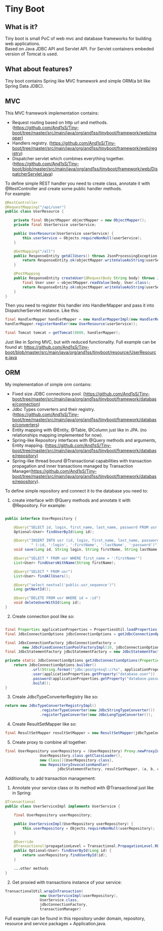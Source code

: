 # Tiny Boot
## What is it?
Tiny boot is small PoC of web mvc and database frameworks for building web applications.</br>
Based on Java JDBC API and Servlet API. For Servlet containers embeded version of Tomcat is used. 
## What about features?
Tiny boot contains Spring like MVC framework and simple ORM(a bit like Spring Data JDBC).

## MVC
This MVC framework implementation contains:
- Request routing based on http url and methods. (https://github.com/And1sS/Tiny-boot/tree/master/src/main/java/org/and1ss/tinyboot/framework/web/mapper)
- Handlers registry. (https://github.com/And1sS/Tiny-boot/tree/master/src/main/java/org/and1ss/tinyboot/framework/web/registry)
- Dispatcher servlet which combines everything together. (https://github.com/And1sS/Tiny-boot/blob/master/src/main/java/org/and1ss/tinyboot/framework/web/DispatcherServlet.java)

To define simple REST handler you need to create class, annotate it with @RestController and create some public handler methods.</br>
For example: 

```java
@RestController
@RequestMapping("/api/user")
public class UserResource {

    private final ObjectMapper objectMapper = new ObjectMapper();
    private final UserService userService;

    public UserResource(UserService userService) {
        this.userService = Objects.requireNonNull(userService);
    }

    @GetMapping("/all")
    public ResponseEntity getAllUsers() throws JsonProcessingException {
        return ResponseEntity.ok(objectMapper.writeValueAsString(userService.findAllUsers()));
    }

    @PostMapping
    public ResponseEntity createUser(@RequestBody String body) throws JsonProcessingException {
        final User user = objectMapper.readValue(body, User.class);
        return ResponseEntity.ok(objectMapper.writeValueAsString(userService.save(user)));
    }
}
```
Then you need to register this handler into HandlerMapper and pass it into DispatcherServlet instance.
Like this: 
```java
final HandlerMapper handlerMapper = new HandlerMapperImpl(new HandlerRegistryImpl());
handlerMapper.registerHandler(new UserResource(userService));

final Tomcat tomcat = getTomcat(8080, handlerMapper);
```
Just like in Spring MVC, but with reduced functionality.
Full example can be found at: https://github.com/And1sS/Tiny-boot/blob/master/src/main/java/org/and1ss/tinyboot/resource/UserResource.java

## ORM
My implementation of simple orm contains:
- Fixed size JDBC connections pool. (https://github.com/And1sS/Tiny-boot/tree/master/src/main/java/org/and1ss/tinyboot/framework/database/connection)
- Jdbc Types converters and their registry. (https://github.com/And1sS/Tiny-boot/tree/master/src/main/java/org/and1ss/tinyboot/framework/database/converters)
- Entity mapping with @Entity, @Table, @Column just like in JPA. (no relationships mapping implemented for now).
- Spring-like Repository interfaces with @Query methods and arguments, Entity mapping. (https://github.com/And1sS/Tiny-boot/tree/master/src/main/java/org/and1ss/tinyboot/framework/database/repository)
- Spring-like thread bound @Transactional capabilities with transaction propagation and inner transactions managed by Transaction Manager(https://github.com/And1sS/Tiny-boot/tree/master/src/main/java/org/and1ss/tinyboot/framework/database/repository).

To define simple repository and connect it to the database you need to: </br>
1. create interface with @Query methods and annotate it with @Repository.
For example: 
```java

public interface UserRepository {

    @Query("SELECT id, login, first_name, last_name, password FROM usr WHERE id = :id")
    Optional<User> findUserById(Long id);

    @Query("INSERT INTO usr (id, login, first_name, last_name, password) VALUES" +
            " (:id, ':login', ':firstName', ':lastName', ':password')")
    void save(Long id, String login, String firstName, String lastName, String password);

    @Query("SELECT * FROM usr WHERE first_name = ':firstName'")
    List<User> findUsersWithName(String firstName);

    @Query("SELECT * FROM usr")
    List<User> findAllUsers();

    @Query("select nextval('public.usr_sequence')")
    Long getNextId();

    @Query("DELETE FROM usr WHERE id = :id")
    void deleteUserWithId(Long id);
}
```
2. Create connection pool like so:
```java

final Properties applicationProperties = PropertiesUtil.loadProperties("application.properties");
final JdbcConnectionOptions jdbcConnectionOptions = getJdbcConnectionOptions(applicationProperties);

final JdbcConnectionFactory jdbcConnectionFactory =
        new JdbcFixedConnectionPoolFactoryImpl(10, jdbcConnectionOptions);
final JdbcStatementFactory jdbcStatementFactory = new JdbcStatementFactoryImpl(jdbcConnectionFactory);

private static JdbcConnectionOptions getJdbcConnectionOptions(Properties applicationProperties) {
    return JdbcConnectionOptions.builder()
            .url(String.format("jdbc:postgresql://%s", applicationProperties.getProperty("database.url")))
            .user(applicationProperties.getProperty("database.user"))
            .password(applicationProperties.getProperty("database.password"))
            .build();
}
```

3. Create JdbcTypeConverterRegistry like so: 
```java
return new JdbcTypeConverterRegistryImpl()
                .registerTypeConverter(new JdbcStringTypeConverter())
                .registerTypeConverter(new JdbcLongTypeConverter());
```

4. Create ResultSetMapper like so:
```java
final ResultSetMapper resultSetMapper = new ResultSetMapper(jdbcTypeConverterRegistry);
```

5. Create proxy to combine all together: 
```java
final UserRepository userRepository = (UserRepository) Proxy.newProxyInstance(
                UserRepository.class.getClassLoader(),
                new Class[]{UserRepository.class},
                new RepositoryInvocationHandler(
                        jdbcStatementFactory, resultSetMapper, (a, b, c) -> null, jdbcTypeConverterRegistry));
```

Additionally, to add transaction management:
1. Annotate your service class or its method with @Transactional just like in Spring:

```java
@Transactional
public class UserServiceImpl implements UserService {

    final UserRepository userRepository;

    public UserServiceImpl(UserRepository userRepository) {
        this.userRepository = Objects.requireNonNull(userRepository);
    }

    @Override
    @Transactional(propagationLevel = Transactional.PropagationLevel.REQUIRES_NEW)
    public Optional<User> findUserById(Long id) {
        return userRepository.findUserById(id);
    }

    ...other methods
}
```

2. Get proxied with transactions instance of your service:
```java
TransactionalUtil.wrapInTransaction(
                new UserServiceImpl(userRepository),
                UserService.class,
                jdbcConnectionFactory,
                transactionManager)
```

Full example can be found in this repository under domain, repository, resource and service packages + Application.java.


